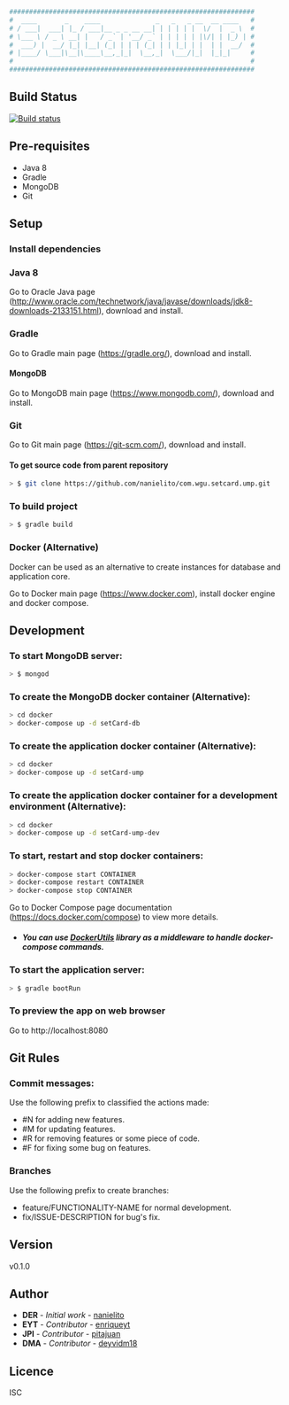 ``` bash
##############################################################
#  ____       _    ____              _   _   _ __  __ ____   #
# / ___|  ___| |_ / ___|__ _ _ __ __| | | | | |  \/  |  _ \  #
# \___ \ / _ \ __| |   / _` | '__/ _` | | | | | |\/| | |_) | #
#  ___) |  __/ |_| |__| (_| | | | (_| | | |_| | |  | |  __/  #
# |____/ \___|\__|\____\__,_|_|  \__,_|  \___/|_|  |_|_|     #
#                                                            #
##############################################################
```

## Build Status
[![Build status](https://travis-ci.org/Nanielito/com.wgu.setcard.ump.svg?master)](https://travis-ci.org/Nanielito)

## Pre-requisites
* Java 8
* Gradle
* MongoDB
* Git 

## Setup

### Install dependencies

### Java 8
Go to Oracle Java page (http://www.oracle.com/technetwork/java/javase/downloads/jdk8-downloads-2133151.html), download and install.

### Gradle
Go to Gradle main page (https://gradle.org/), download and install.

#### MongoDB
Go to MongoDB main page (https://www.mongodb.com/), download and install.

### Git
Go to Git main page (https://git-scm.com/), download and install.

#### To get source code from parent repository
``` bash
> $ git clone https://github.com/nanielito/com.wgu.setcard.ump.git
```

### To build project
``` bash
> $ gradle build
```

### Docker (Alternative)
Docker can be used as an alternative to create instances for database and application core.

Go to Docker main page (https://www.docker.com), install docker engine and docker compose. 

## Development

### To start MongoDB server:         
``` bash
> $ mongod
```

### To create the MongoDB docker container (Alternative):
``` bash
> cd docker
> docker-compose up -d setCard-db
```

### To create the application docker container (Alternative):
``` bash
> cd docker
> docker-compose up -d setCard-ump
```

### To create the application docker container for a development environment (Alternative):
``` bash
> cd docker
> docker-compose up -d setCard-ump-dev
```

### To start, restart and stop docker containers:
``` bash
> docker-compose start CONTAINER
> docker-compose restart CONTAINER
> docker-compose stop CONTAINER
```
Go to Docker Compose page documentation (https://docs.docker.com/compose) to view more details.

* ##### You can use [DockerUtils](https://nanielito.github.io/DockerUtils/) library as a middleware to handle docker-compose commands.

### To start the application server: 
``` bash
> $ gradle bootRun
```

### To preview the app on web browser
Go to http://localhost:8080

## Git Rules

### Commit messages:
Use the following prefix to classified the actions made:
* #N for adding new features.
* #M for updating features.
* #R for removing features or some piece of code.
* #F for fixing some bug on features.

### Branches
Use the following prefix to create branches:
* feature/FUNCTIONALITY-NAME for normal development.
* fix/ISSUE-DESCRIPTION for bug's fix.

## Version
v0.1.0

## Author
* **DER** - *Initial work* - [nanielito](https://github.com/nanielito)
* **EYT** - *Contributor* - [enriqueyt](https://github.com/enriqueyt)
* **JPI** - *Contributor* - [pitajuan](https://github.com/pitajuan)
* **DMA** - *Contributor* - [deyvidm18](https://github.com/deyvidm18)

## Licence
ISC

